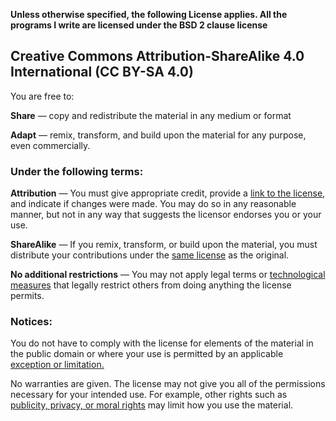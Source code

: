 **Unless otherwise specified, the following License applies. All the programs I write are licensed under the BSD 2 clause license**
## Creative Commons Attribution-ShareAlike 4.0 International (CC BY-SA 4.0)
You are free to:

**Share** — copy and redistribute the material in any medium or format

**Adapt** — remix, transform, and build upon the material for any purpose, even commercially. 

### Under the following terms:
**Attribution** — You must give appropriate credit, provide a [link to the license](https://creativecommons.org/licenses/by-sa/4.0/legalcode), and indicate if changes were made. You may do so in any reasonable manner, but not in any way that suggests the licensor endorses you or your use.

**ShareAlike** — If you remix, transform, or build upon the material, you must distribute your contributions under the [same license](https://creativecommons.org/licenses/by-sa/4.0/legalcode) as the original.

**No additional restrictions** — You may not apply legal terms or [technological measures](https://wiki.creativecommons.org/wiki/License_Versions#Application_of_effective_technological_measures_by_users_of_CC-licensed_works_prohibited) that legally restrict others from doing anything the license permits. 

### Notices:

You do not have to comply with the license for elements of the material in the public domain or where your use is permitted by an applicable [exception or limitation.](https://creativecommons.org/faq/#Do_Creative_Commons_licenses_affect_exceptions_and_limitations_to_copyright.2C_such_as_fair_dealing_and_fair_use.3F) 

No warranties are given. The license may not give you all of the permissions necessary for your intended use. For example, other rights such as [publicity, privacy, or moral rights](https://wiki.creativecommons.org/wiki/Considerations_for_licensors_and_licensees) may limit how you use the material. 
